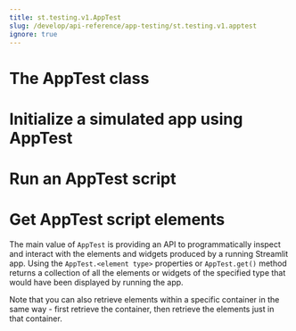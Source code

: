 ```yaml
---
title: st.testing.v1.AppTest
slug: /develop/api-reference/app-testing/st.testing.v1.apptest
ignore: true
---
```


<h1 style={{display: "none"}}></h1>

# The AppTest class

<Autofunction function="streamlit.testing.v1.AppTest" />

# Initialize a simulated app using AppTest

<Autofunction function="AppTest.from_file" />

<Autofunction function="AppTest.from_string" />

<Autofunction function="AppTest.from_function" />

# Run an AppTest script

<Autofunction function="AppTest.run" />

<Autofunction function="AppTest.switch_page" />

# Get AppTest script elements

The main value of `AppTest` is providing an API to programmatically inspect and interact with the elements and widgets produced by a running Streamlit app. Using the `AppTest.<element type>` properties or `AppTest.get()` method returns a collection of all the elements or widgets of the specified type that would have been displayed by running the app.

Note that you can also retrieve elements within a specific container in the same way - first retrieve the container, then retrieve the elements just in that container.

<Autofunction function="AppTest.get" />

<Autofunction function="AppTest.button" is_property />

<Autofunction function="AppTest.caption" />

<Autofunction function="AppTest.chat_input" />

<Autofunction function="AppTest.chat_message" />

<Autofunction function="AppTest.checkbox" />

<Autofunction function="AppTest.code" />

<Autofunction function="AppTest.color_picker" />

<Autofunction function="AppTest.columns" />

<Autofunction function="AppTest.dataframe" />

<Autofunction function="AppTest.date_input" />

<Autofunction function="AppTest.divider" />

<Autofunction function="AppTest.error" />

<Autofunction function="AppTest.exception" />

<Autofunction function="AppTest.expander" />

<Autofunction function="AppTest.header" />

<Autofunction function="AppTest.info" />

<Autofunction function="AppTest.json" />

<Autofunction function="AppTest.latex" />

<Autofunction function="AppTest.main" />

<Autofunction function="AppTest.markdown" />

<Autofunction function="AppTest.metric" />

<Autofunction function="AppTest.multiselect" />

<Autofunction function="AppTest.number_input" />

<Autofunction function="AppTest.radio" />

<Autofunction function="AppTest.select_slider" />

<Autofunction function="AppTest.selectbox" />

<Autofunction function="AppTest.sidebar" />

<Autofunction function="AppTest.slider" />

<Autofunction function="AppTest.subheader" />

<Autofunction function="AppTest.success" />

<Autofunction function="AppTest.status" />

<Autofunction function="AppTest.table" />

<Autofunction function="AppTest.tabs" />

<Autofunction function="AppTest.text" />

<Autofunction function="AppTest.text_area" />

<Autofunction function="AppTest.text_input" />

<Autofunction function="AppTest.time_input" />

<Autofunction function="AppTest.title" />

<Autofunction function="AppTest.toast" />

<Autofunction function="AppTest.toggle" />

<Autofunction function="AppTest.warning" />
